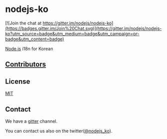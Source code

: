 # nodejs-ko

[![Join the chat at https://gitter.im/nodejs/nodejs-ko](https://badges.gitter.im/Join%20Chat.svg)](https://gitter.im/nodejs/nodejs-ko?utm_source=badge&utm_medium=badge&utm_campaign=pr-badge&utm_content=badge)

[Node.js](https://nodejs.org/) i18n for Korean

## [Contributors](https://github.com/nodejs/nodejs-ko/graphs/contributors)

## License

[MIT](https://tldrlegal.com/license/mit-license)

## Contact

We have a [gitter](https://gitter.im/nodejs/nodejs-ko) channel.

You can contact us also on the
twitter([@nodejs_ko](https://twitter.com/nodejs_ko)).
